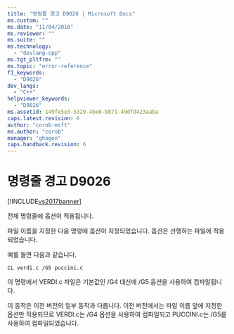 ```yaml
---
title: "명령줄 경고 D9026 | Microsoft Docs"
ms.custom: ""
ms.date: "11/04/2016"
ms.reviewer: ""
ms.suite: ""
ms.technology: 
  - "devlang-cpp"
ms.tgt_pltfrm: ""
ms.topic: "error-reference"
f1_keywords: 
  - "D9026"
dev_langs: 
  - "C++"
helpviewer_keywords: 
  - "D9026"
ms.assetid: 149fe5e3-5329-4be8-b871-49dfd423aaba
caps.latest.revision: 6
author: "corob-msft"
ms.author: "corob"
manager: "ghogen"
caps.handback.revision: 6
---
```

# 명령줄 경고 D9026
[!INCLUDE[vs2017banner](../../assembler/inline/includes/vs2017banner.md)]

전체 명령줄에 옵션이 적용됩니다.  
  
 파일 이름을 지정한 다음 명령에 옵션이 지정되었습니다.  옵션은 선행하는 파일에 적용되었습니다.  
  
 예를 들면 다음과 같습니다.  
  
```  
CL verdi.c /G5 puccini.c  
```  
  
 이 명령에서 VERDI.c 파일은 기본값인 \/G4 대신에 \/G5 옵션을 사용하여 컴파일됩니다.  
  
 이 동작은 이전 버전의 일부 동작과 다릅니다. 이전 버전에서는 파일 이름 앞에 지정한 옵션만 적용되므로 VERDI.c는 \/G4 옵션을 사용하여 컴파일되고 PUCCINI.c는 \/G5를 사용하여 컴파일되었습니다.